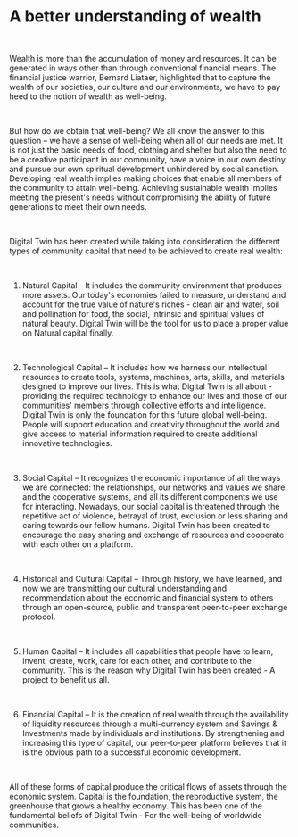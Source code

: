 # A better understanding of wealth 

<br>

Wealth is more than the accumulation of money and resources. It can be generated in ways other than through conventional financial means. The financial justice warrior, Bernard Liataer, highlighted that to capture the wealth of our societies, our culture and our environments, we have to pay heed to the notion of wealth as well-being.

<br>

But how do we obtain that well-being? We all know the answer to this question – we have a sense of well-being when all of our needs are met. It is not just the basic needs of food, clothing and shelter but also the need to be a creative participant in our community, have a voice in our own destiny, and pursue our own spiritual development unhindered by social sanction. Developing real wealth implies making choices that enable all members of the community to attain well-being. Achieving sustainable wealth implies meeting the present's needs without compromising the ability of future generations to meet their own needs.

<br>

Digital Twin has been created while taking into consideration the different types of community capital that need to be achieved to create real wealth: 

<br>

1. Natural Capital - It includes the community environment that produces more assets. Our today's economies failed to measure, understand and account for the true value of nature's riches - clean air and water, soil and pollination for food, the social, intrinsic and spiritual values of natural beauty. Digital Twin will be the tool for us to place a proper value on Natural capital finally. 

<br>

2. Technological Capital – It includes how we harness our intellectual resources to create tools, systems, machines, arts, skills, and materials designed to improve our lives. This is what Digital Twin is all about - providing the required technology to enhance our lives and those of our communities' members through collective efforts and intelligence. Digital Twin is only the foundation for this future global well-being. People will support education and creativity throughout the world and give access to material information required to create additional innovative technologies.

<br>

3. Social Capital – It recognizes the economic importance of all the ways we are connected: the relationships, our networks and values we share and the cooperative systems, and all its different components we use for interacting. Nowadays, our social capital is threatened through the repetitive act of violence, betrayal of trust, exclusion or less sharing and caring towards our fellow humans. Digital Twin has been created to encourage the easy sharing and exchange of resources and cooperate with each other on a platform.

<br>

4. Historical and Cultural Capital – Through history, we have learned, and now we are transmitting our cultural understanding and recommendation about the economic and financial system to others through an open-source, public and transparent peer-to-peer exchange protocol.

<br>

5. Human Capital – It includes all capabilities that people have to learn, invent, create, work, care for each other, and contribute to the community. This is the reason why Digital Twin has been created - A project to benefit us all.
<br>

6. Financial Capital – It is the creation of real wealth through the availability of liquidity resources through a multi-currency system and Savings & Investments made by individuals and institutions. By strengthening and increasing this type of capital, our peer-to-peer platform believes that it is the obvious path to a successful economic development.

<br>

All of these forms of capital produce the critical flows of assets through the economic system. Capital is the foundation, the reproductive system, the greenhouse that grows a healthy economy. This has been one of the fundamental beliefs of Digital Twin - For the well-being of worldwide communities. 